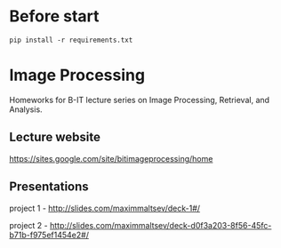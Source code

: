 # Before start

`pip install -r requirements.txt`

# Image Processing
 Homeworks for B-IT lecture series on Image Processing, Retrieval, and Analysis.

## Lecture website
 https://sites.google.com/site/bitimageprocessing/home
 
## Presentations
 project 1 - http://slides.com/maximmaltsev/deck-1#/
 
 project 2 - http://slides.com/maximmaltsev/deck-d0f3a203-8f56-45fc-b71b-f975ef1454e2#/
